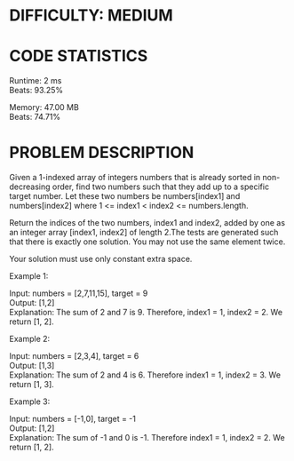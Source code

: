 # DIFFICULTY: MEDIUM  

# CODE STATISTICS

Runtime: 2 ms <br />
Beats: 93.25% <br />

Memory: 47.00 MB <br />
Beats: 74.71% 

# PROBLEM DESCRIPTION

Given a 1-indexed array of integers numbers that is already sorted in non-decreasing order, find two numbers such that they add up to a specific target number. Let these two numbers be numbers[index1] and numbers[index2] where 1 <= index1 < index2 <= numbers.length. 

Return the indices of the two numbers, index1 and index2, added by one as an integer array [index1, index2] of length 2.The tests are generated such that there is exactly one solution. You may not use the same element twice.

Your solution must use only constant extra space.

Example 1:

Input: numbers = [2,7,11,15], target = 9 <br />
Output: [1,2] <br />
Explanation: The sum of 2 and 7 is 9. Therefore, index1 = 1, index2 = 2. We return [1, 2]. <br />

Example 2:

Input: numbers = [2,3,4], target = 6  <br />
Output: [1,3] <br />
Explanation: The sum of 2 and 4 is 6. Therefore index1 = 1, index2 = 3. We return [1, 3]. <br />

Example 3:

Input: numbers = [-1,0], target = -1  <br />
Output: [1,2]  <br />
Explanation: The sum of -1 and 0 is -1. Therefore index1 = 1, index2 = 2. We return [1, 2].
 
